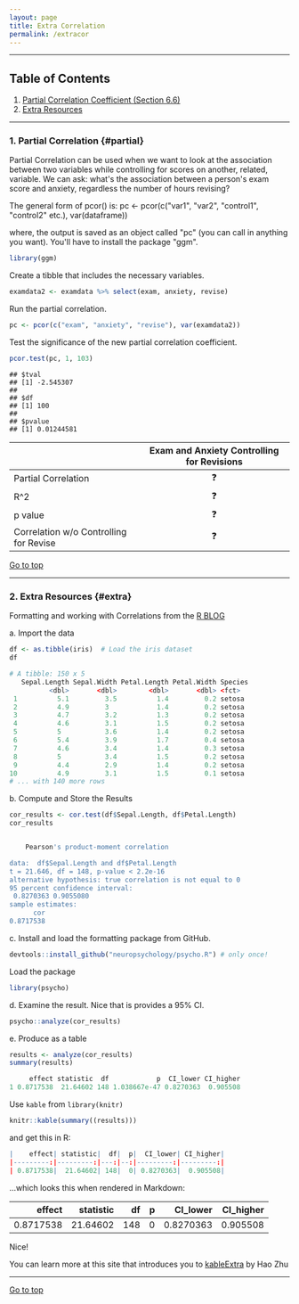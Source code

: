 ```yaml
---
layout: page
title: Extra Correlation
permalink: /extracor
---
```



*****

## Table of Contents

1. [Partial Correlation Coefficient (Section 6.6)](#partial)
2. [Extra Resources](#extra)

*****

### 1. Partial Correlation {#partial}

Partial Correlation can be used when we want to look at the association between two variables while controlling for scores on another, related, variable.  We can ask: what's the association between a person's exam score and anxiety, regardless the number of hours revising?

The general form of pcor() is:
pc <- pcor(c("var1", "var2", "control1", "control2" etc.), var(dataframe)) 

where, the output is saved as an object called "pc" (you can call in anything you want).  You'll have to install the package "ggm".


```r
library(ggm)
```

Create a tibble that includes the necessary variables.

```r
examdata2 <- examdata %>% select(exam, anxiety, revise)
```

Run the partial correlation.

```r
pc <- pcor(c("exam", "anxiety", "revise"), var(examdata2))
```

Test the significance of the new partial correlation coefficient.

```r
pcor.test(pc, 1, 103)
```

```
## $tval
## [1] -2.545307
## 
## $df
## [1] 100
## 
## $pvalue
## [1] 0.01244581
```

|  	|  Exam and Anxiety Controlling for Revisions 	| 
|---	|:-:	|
|  Partial Correlation 	|  &#x2753; 	| 
|  R^2 	|   &#x2753;	|  
| p value |   &#x2753;	| 
|  Correlation w/o Controlling for Revise 	|  &#x2753; 	|  

<a href="#">Go to top</a>

*****

### 2. Extra Resources {#extra}

Formatting and working with Correlations from the [R BLOG](https://www.r-bloggers.com/formatted-correlation-with-effect-size/) 

a. Import the data 
```r
df <- as.tibble(iris)  # Load the iris dataset
df

# A tibble: 150 x 5
   Sepal.Length Sepal.Width Petal.Length Petal.Width Species
          <dbl>       <dbl>        <dbl>       <dbl> <fct>  
 1          5.1         3.5          1.4         0.2 setosa 
 2          4.9         3            1.4         0.2 setosa 
 3          4.7         3.2          1.3         0.2 setosa 
 4          4.6         3.1          1.5         0.2 setosa 
 5          5           3.6          1.4         0.2 setosa 
 6          5.4         3.9          1.7         0.4 setosa 
 7          4.6         3.4          1.4         0.3 setosa 
 8          5           3.4          1.5         0.2 setosa 
 9          4.4         2.9          1.4         0.2 setosa 
10          4.9         3.1          1.5         0.1 setosa 
# ... with 140 more rows
```

b. Compute and Store the Results
```r
cor_results <- cor.test(df$Sepal.Length, df$Petal.Length)
cor_results


	Pearson's product-moment correlation

data:  df$Sepal.Length and df$Petal.Length
t = 21.646, df = 148, p-value < 2.2e-16
alternative hypothesis: true correlation is not equal to 0
95 percent confidence interval:
 0.8270363 0.9055080
sample estimates:
      cor 
0.8717538 

```

c. Install and load the formatting package from GitHub.
```r
devtools::install_github("neuropsychology/psycho.R") # only once!
```
Load the package
```r
library(psycho)  
```

d. Examine the result. Nice that is provides a 95% CI. 
```r
psycho::analyze(cor_results)
```

e. Produce as a table
```r
results <- analyze(cor_results)
summary(results)

     effect statistic  df            p  CI_lower CI_higher
1 0.8717538  21.64602 148 1.038667e-47 0.8270363  0.905508

```

Use `kable` from `library(knitr)`
```r
knitr::kable(summary((results)))
```

and get this in R:
```r
|    effect| statistic|  df|  p|  CI_lower| CI_higher|
|---------:|---------:|---:|--:|---------:|---------:|
| 0.8717538|  21.64602| 148|  0| 0.8270363|  0.905508|
```

...which looks this when rendered in Markdown:

|    effect| statistic|  df|  p|  CI_lower| CI_higher|
|---------:|---------:|---:|--:|---------:|---------:|
| 0.8717538|  21.64602| 148|  0| 0.8270363|  0.905508|

Nice!

You can learn more at this site that introduces you to [kableExtra](https://docs.google.com/presentation/d/e/2PACX-1vS6tmEHjBAKrw6T2QyLMqNzsMR71P4cnp8O0OqxaX9lDC0ob5AY897sWqrirWckLX-Bjq3dMBw_-Nk1/pub?start=false&loop=false&delayms=3000&slide=id.g3dbb35b63d_0_221) by Hao Zhu

******

<a href="#">Go to top</a>